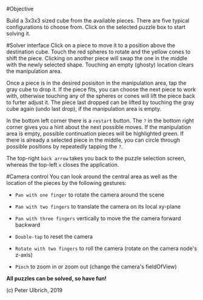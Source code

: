 #Objective

Build a 3x3x3 sized cube from the available pieces. There are five typical configurations to choose from. Click on the selected puzzle box to start solving it. 

#Solver interface
Click on a piece to move it to a position above the destination cube. Touch the red spheres to rotate and the yellow cones to shift the piece. Clicking on another piece will swap the one in the middle with the newly selected shape. Touching an empty (ghosty) location clears the manipulation area.

Once a piece is in the desired posisiton in the manipulation area, tap the gray cube to drop it. If the piece fits, you can choose the next piece to work with, otherwise touching any of the spheres or cones will lift the piece back to furter adjust it. The piece last dropped can be lifted by touching the gray cube again (undo last drop), if the manipulation area is empty.

In the bottom left corner there is a `restart` button. The `?` in the bottom right corner gives you a hint about the next possible moves. If the manipulation area is empty, possible continuation pieces will be highlighted green. If there is already a selected piece in the middle, you can circle through possible positions by repeatedly tapping the `?`.

The top-right `back arrow` takes you back to the puzzle selection screen, whereas the top-left `x` closes the application.

#Camera control
You can look around the central area as well as the location of the pieces by the following gestures:

- ```Pan with one finger``` to rotate the camera around the scene

- ```Pan with two fingers``` to translate the camera on its local xy-plane

- ```Pan with three fingers``` vertically to move the the camera forward backward

- ```Double-tap``` to reset the camera

- ```Rotate with two fingers``` to roll the camera (rotate on the camera node's z-axis)

- ```Pinch``` to zoom in or zoom out (change the camera's fieldOfView)



**All puzzles can be solved, so have fun!**

(c) Peter Ulbrich, 2019


